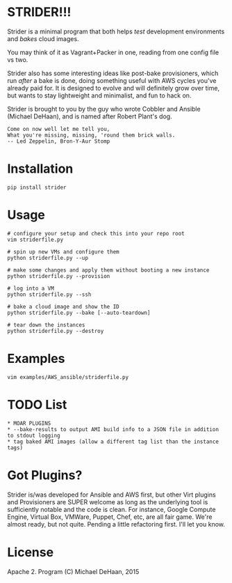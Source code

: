 STRIDER!!!
==========

Strider is a minimal program that both helps *test* development environments and *bakes* cloud images.  

You may think of it as Vagrant+Packer in one, reading from one config file vs two.  

Strider also has some interesting ideas like post-bake provisioners, which run *after* a bake is done, 
doing something useful with AWS cycles you've already paid for.  It is designed to evolve and will definitely grow over time, 
but wants to stay lightweight and minimalist, and fun to hack on.

Strider is brought to you by the guy who wrote Cobbler and Ansible (Michael DeHaan), and is named after Robert Plant's dog.

    Come on now well let me tell you,
    What you're missing, missing, 'round them brick walls.
    -- Led Zeppelin, Bron-Y-Aur Stomp

Installation
============

    pip install strider

Usage
=====

    # configure your setup and check this into your repo root
    vim striderfile.py

    # spin up new VMs and configure them
    python striderfile.py --up

    # make some changes and apply them without booting a new instance
    python striderfile.py --provision

    # log into a VM
    python striderfile.py --ssh

    # bake a cloud image and show the ID
    python striderfile.py --bake [--auto-teardown]

    # tear down the instances
    python striderfile.py --destroy

Examples
========

    vim examples/AWS_ansible/striderfile.py

TODO List
=========

    * MOAR PLUGINS
    * --bake-results to output AMI build info to a JSON file in addition to stdout logging
    * tag baked AMI images (allow a different tag list than the instance tags)

Got Plugins?
============

Strider is/was developed for Ansible and AWS first, but other Virt plugins and Provisioners are SUPER welcome as long as the underlying tool is sufficiently notable and the code is clean.  For instance, Google Compute Engine, Virtual Box, VMWare, Puppet, Chef, etc, are all fair game. We're almost ready, but not quite.  Pending a little refactoring first.  I'll let you know.

License
=======

Apache 2.  Program (C) Michael DeHaan, 2015
